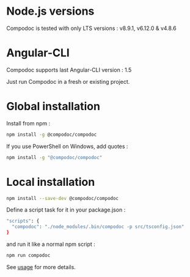# Node.js versions

Compodoc is tested with only LTS versions : v8.9.1, v6.12.0 & v4.8.6

# Angular-CLI

Compodoc supports last Angular-CLI version : 1.5

Just run Compodoc in a fresh or existing project.

# Global installation

Install from npm :

```bash
npm install -g @compodoc/compodoc
```

If you use PowerShell on Windows, add quotes :

```bash
npm install -g "@compodoc/compodoc"
```

# Local installation

```bash
npm install --save-dev @compodoc/compodoc
```

Define a script task for it in your package.json :

```bash
"scripts": {
  "compodoc": "./node_modules/.bin/compodoc -p src/tsconfig.json"
}
```

and run it like a normal npm script :

```bash
npm run compodoc
```

See [usage](./usage.html) for more details.
